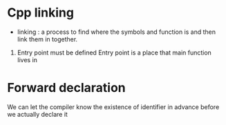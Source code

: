 
# Cpp linking
-  linking : a process to find where the symbols and function is and then link them in together.

1. Entry point must be defined
	Entry point is a place that main function lives in

# Forward declaration

We can let the compiler know the existence of identifier in advance before we actually declare it 

